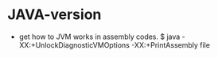 # JAVA-version

- get how to JVM works in assembly codes.
$ java -XX:+UnlockDiagnosticVMOptions -XX:+PrintAssembly file
